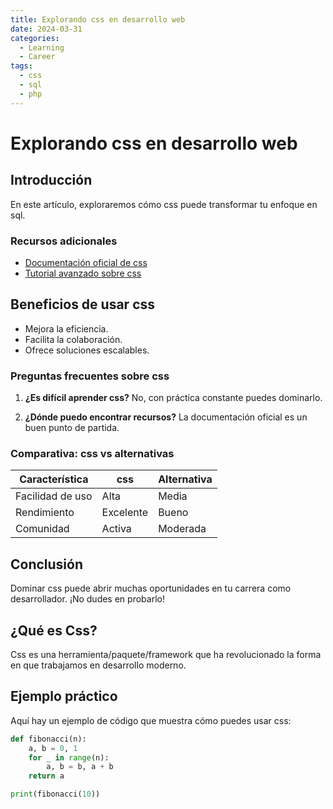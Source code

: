 ```yaml
---
title: Explorando css en desarrollo web
date: 2024-03-31
categories: 
  - Learning
  - Career
tags:
  - css
  - sql
  - php
---
```


# Explorando css en desarrollo web

## Introducción

En este artículo, exploraremos cómo css puede transformar tu enfoque en sql.

### Recursos adicionales

- [Documentación oficial de css](https://example.com)
- [Tutorial avanzado sobre css](https://example.com/tutorial)

## Beneficios de usar css

- Mejora la eficiencia.
- Facilita la colaboración.
- Ofrece soluciones escalables.

### Preguntas frecuentes sobre css

1. **¿Es difícil aprender css?**
   No, con práctica constante puedes dominarlo.

2. **¿Dónde puedo encontrar recursos?**
   La documentación oficial es un buen punto de partida.

### Comparativa: css vs alternativas

| Característica | css | Alternativa |
|---------------|-------------|------------|
| Facilidad de uso | Alta | Media |
| Rendimiento | Excelente | Bueno |
| Comunidad | Activa | Moderada |

## Conclusión

Dominar css puede abrir muchas oportunidades en tu carrera como desarrollador. ¡No dudes en probarlo!

## ¿Qué es Css?

Css es una herramienta/paquete/framework que ha revolucionado la forma en que trabajamos en desarrollo moderno.

## Ejemplo práctico

Aquí hay un ejemplo de código que muestra cómo puedes usar css:

```python
def fibonacci(n):
    a, b = 0, 1
    for _ in range(n):
        a, b = b, a + b
    return a

print(fibonacci(10))
```
